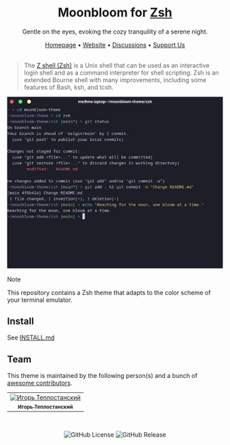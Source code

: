 <div align="center">
  <h1>Moonbloom for <a href="https://zsh.org/">Zsh</a></h1>
  <p>Gentle on the eyes, evoking the cozy tranquility of a serene night.</p>
  <span><a href="https://github.com/moonbloom-theme/moonbloom">Homepage</a> • <a href="https://moonbloom.teplostan.ski">Website</a> • <a href="https://github.com/orgs/moonbloom-theme/discussions">Discussions</a> • <a href="https://donate.teplostan.ski">Support Us</a></span>
</div>

<br/>

> The [Z shell (Zsh)](https://zsh.org/) is a Unix shell that can be used as an interactive login shell and as a command interpreter for shell scripting. Zsh is an extended Bourne shell with many improvements, including some features of Bash, ksh, and tcsh.

<img width="720px" src="./screen.png">

> [!NOTE]
> This repository contains a Zsh theme that adapts to the color scheme of your terminal emulator.

## Install
See [INSTALL.md](./INSTALL.md)

## Team

This theme is maintained by the following person(s) and a bunch of [awesome contributors](https://github.com/moonbloom-theme/zsh/graphs/contributors).

<!--CONTRIBUTORS_TABLE--><table><tr>
  <td align="center">
    <a href="https://github.com/teplostanski" title="Игорь Теплостанский">
      <img src="https://avatars.githubusercontent.com/u/56846024?v=4" width="42;" alt="Игорь Теплостанский"/>
    <br /><sub><b>Игорь Теплостанский</b></sub>
    </a>
  </td>
</tr></table><!--CONTRIBUTORS_TABLE-END-->

</br>

<p align="center">
  <img alt="GitHub License" src="https://img.shields.io/github/license/moonbloom-theme/zsh?style=flat-square&labelColor=%231D1E27&color=%23E8C87E">
  <img alt="GitHub Release" src="https://img.shields.io/github/v/release/moonbloom-theme/zsh?include_prereleases&display_name=release&style=flat-square&labelColor=%231D1E27&color=%23E8C87E">
</p>
